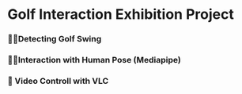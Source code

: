 # Golf Interaction Exhibition Project

### 🏌️‍♂️Detecting Golf Swing 

### 🧍‍♂️Interaction with Human Pose (Mediapipe)

### 🎥 Video Controll with VLC 
